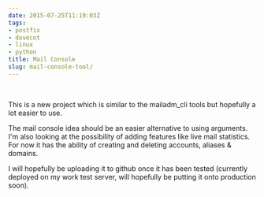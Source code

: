 ```yaml
---
date: 2015-07-25T11:19:03Z
tags:
- postfix
- dovecot
- linux
- python
title: Mail Console
slug: mail-console-tool/
---
```


<p class="text-center"><img src="/media/images/2015/07/mail_console_v01.gif" alt=""></p>
<br/>This is a new project which is similar to the mailadm_cli tools but hopefully a lot easier to use.

The mail console idea should be an easier alternative to using arguments.
I'm also looking at the possibility of adding features like live mail statistics.
For now it has the ability of creating and deleting accounts, aliases & domains.

I will hopefully be uploading it to github once it has been tested (currently deployed on my work test server, will hopefully be putting it onto production soon).
